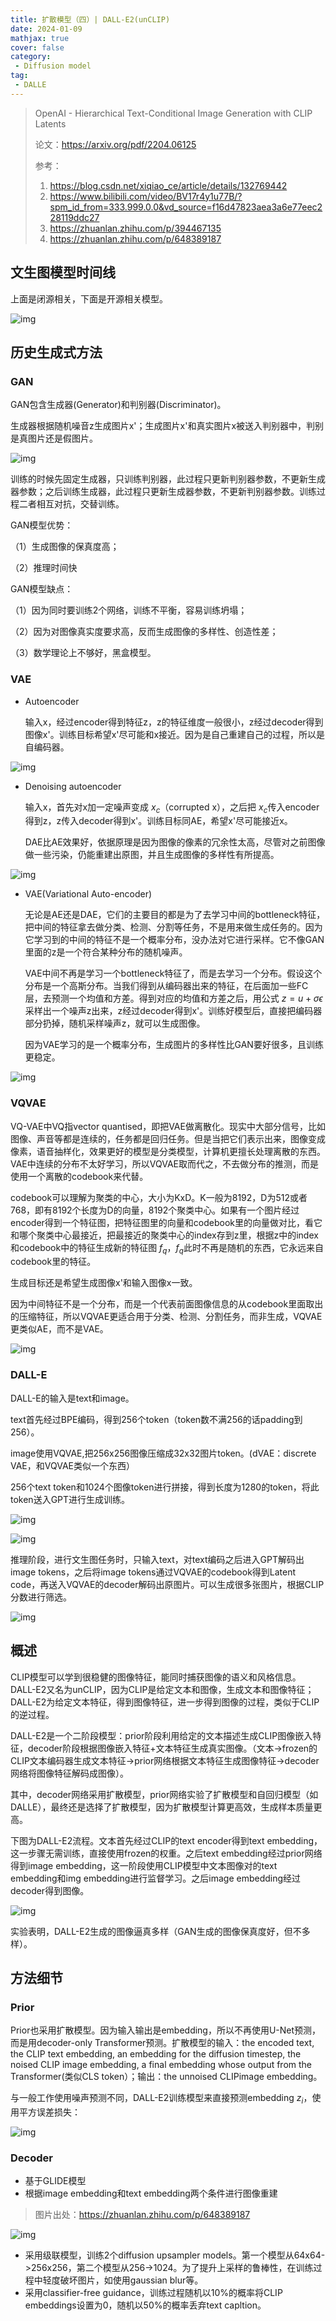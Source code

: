 ```yaml
---
title: 扩散模型（四）| DALL-E2(unCLIP)
date: 2024-01-09
mathjax: true
cover: false
category:
 - Diffusion model
tag:
 - DALLE
---
```


>  OpenAI - Hierarchical Text-Conditional Image Generation with CLIP Latents
>
> 论文：https://arxiv.org/pdf/2204.06125
>
> 参考：
>
> 1. https://blog.csdn.net/xiqiao_ce/article/details/132769442
> 2. https://www.bilibili.com/video/BV17r4y1u77B/?spm_id_from=333.999.0.0&vd_source=f16d47823aea3a6e77eec228119ddc27
> 3. https://zhuanlan.zhihu.com/p/394467135
> 4. https://zhuanlan.zhihu.com/p/648389187

## 文生图模型时间线

上面是闭源相关，下面是开源相关模型。

![img](https://lichtung612.eos-beijing-1.cmecloud.cn/2024/13-diffusion-models/0.jpg)

## 历史生成式方法

### GAN

GAN包含生成器(Generator)和判别器(Discriminator)。

生成器根据随机噪音z生成图片x'；生成图片x'和真实图片x被送入判别器中，判别是真图片还是假图片。

![img](https://lichtung612.eos-beijing-1.cmecloud.cn/2024/13-diffusion-models/1.jpg)

训练的时候先固定生成器，只训练判别器，此过程只更新判别器参数，不更新生成器参数；之后训练生成器，此过程只更新生成器参数，不更新判别器参数。训练过程二者相互对抗，交替训练。

GAN模型优势：

（1）生成图像的保真度高；

（2）推理时间快

GAN模型缺点：

（1）因为同时要训练2个网络，训练不平衡，容易训练坍塌；

（2）因为对图像真实度要求高，反而生成图像的多样性、创造性差；

（3）数学理论上不够好，黑盒模型。

### VAE

- Autoencoder

  输入x，经过encoder得到特征z，z的特征维度一般很小，z经过decoder得到图像x'。训练目标希望x'尽可能和x接近。因为是自己重建自己的过程，所以是自编码器。

![img](https://lichtung612.eos-beijing-1.cmecloud.cn/2024/13-diffusion-models/2.jpg)

- Denoising autoencoder

  输入x，首先对x加一定噪声变成 $x_c$（corrupted x），之后把 $x_c$传入encoder得到z，z传入decoder得到x'。训练目标同AE，希望x'尽可能接近x。

  DAE比AE效果好，依据原理是因为图像的像素的冗余性太高，尽管对之前图像做一些污染，仍能重建出原图，并且生成图像的多样性有所提高。

![img](https://lichtung612.eos-beijing-1.cmecloud.cn/2024/13-diffusion-models/3.jpg)

- VAE(Variational Auto-encoder)

  无论是AE还是DAE，它们的主要目的都是为了去学习中间的bottleneck特征，把中间的特征拿去做分类、检测、分割等任务，不是用来做生成任务的。因为它学习到的中间的特征不是一个概率分布，没办法对它进行采样。它不像GAN里面的z是一个符合某种分布的随机噪声。

  VAE中间不再是学习一个bottleneck特征了，而是去学习一个分布。假设这个分布是一个高斯分布。当我们得到从编码器出来的特征，在后面加一些FC层，去预测一个均值和方差。得到对应的均值和方差之后，用公式 $z=u+\sigma\epsilon$采样出一个噪声z出来，z经过decoder得到x'。训练好模型后，直接把编码器部分扔掉，随机采样噪声z，就可以生成图像。

  因为VAE学习的是一个概率分布，生成图片的多样性比GAN要好很多，且训练更稳定。

![img](https://lichtung612.eos-beijing-1.cmecloud.cn/2024/13-diffusion-models/4.jpg)

### VQVAE

VQ-VAE中VQ指vector quantised，即把VAE做离散化。现实中大部分信号，比如图像、声音等都是连续的，任务都是回归任务。但是当把它们表示出来，图像变成像素，语音抽样化，效果更好的模型是分类模型，计算机更擅长处理离散的东西。VAE中连续的分布不太好学习，所以VQVAE取而代之，不去做分布的推测，而是使用一个离散的codebook来代替。

codebook可以理解为聚类的中心，大小为KxD。K一般为8192，D为512或者768，即有8192个长度为D的向量，8192个聚类中心。如果有一个图片经过encoder得到一个特征图，把特征图里的向量和codebook里的向量做对比，看它和哪个聚类中心最接近，把最接近的聚类中心的index存到z里，根据z中的index和codebook中的特征生成新的特征图 $f_q$，$f_q$此时不再是随机的东西，它永远来自codebook里的特征。

生成目标还是希望生成图像x'和输入图像x一致。

因为中间特征不是一个分布，而是一个代表前面图像信息的从codebook里面取出的压缩特征，所以VQVAE更适合用于分类、检测、分割任务，而非生成，VQVAE更类似AE，而不是VAE。

![img](https://lichtung612.eos-beijing-1.cmecloud.cn/2024/13-diffusion-models/5.jpg)

### DALL-E

DALL-E的输入是text和image。

text首先经过BPE编码，得到256个token（token数不满256的话padding到256）。

image使用VQVAE,把256x256图像压缩成32x32图片token。(dVAE：discrete VAE，和VQVAE类似一个东西）

256个text token和1024个图像token进行拼接，得到长度为1280的token，将此token送入GPT进行生成训练。

![img](https://lichtung612.eos-beijing-1.cmecloud.cn/2024/13-diffusion-models/6.jpg)

![img](https://lichtung612.eos-beijing-1.cmecloud.cn/2024/13-diffusion-models/7.jpg)

推理阶段，进行文生图任务时，只输入text，对text编码之后进入GPT解码出image tokens，之后将image tokens通过VQVAE的codebook得到Latent code，再送入VQVAE的decoder解码出原图片。可以生成很多张图片，根据CLIP分数进行筛选。

![img](https://lichtung612.eos-beijing-1.cmecloud.cn/2024/13-diffusion-models/8.jpg)

## 概述

CLIP模型可以学到很稳健的图像特征，能同时捕获图像的语义和风格信息。DALL-E2又名为unCLIP，因为CLIP是给定文本和图像，生成文本和图像特征；DALL-E2为给定文本特征，得到图像特征，进一步得到图像的过程，类似于CLIP的逆过程。

DALL-E2是一个二阶段模型：prior阶段利用给定的文本描述生成CLIP图像嵌入特征，decoder阶段根据图像嵌入特征+文本特征生成真实图像。（文本->frozen的CLIP文本编码器生成文本特征->prior网络根据文本特征生成图像特征->decoder网络将图像特征解码成图像）。

其中，decoder网络采用扩散模型，prior网络实验了扩散模型和自回归模型（如DALLE），最终还是选择了扩散模型，因为扩散模型计算更高效，生成样本质量更高。

下图为DALL-E2流程。文本首先经过CLIP的text encoder得到text embedding，这一步骤无需训练，直接使用frozen的权重。之后text embedding经过prior网络得到image embedding，这一阶段使用CLIP模型中文本图像对的text embedding和img embedding进行监督学习。之后image embedding经过decoder得到图像。

![img](https://lichtung612.eos-beijing-1.cmecloud.cn/2024/13-diffusion-models/9.jpg)

实验表明，DALL-E2生成的图像逼真多样（GAN生成的图像保真度好，但不多样）。

## 方法细节

### Prior

Prior也采用扩散模型。因为输入输出是embedding，所以不再使用U-Net预测，而是用decoder-only Transformer预测。扩散模型的输入：the encoded text, the CLIP text embedding, an embedding for the diffusion timestep, the noised CLIP image embedding, a final embedding whose output from the Transformer(类似CLS token）；输出：the unnoised CLIPimage embedding。

与一般工作使用噪声预测不同，DALL-E2训练模型来直接预测embedding $z_i$，使用平方误差损失：

![img](https://lichtung612.eos-beijing-1.cmecloud.cn/2024/13-diffusion-models/10.jpg)

### Decoder

- 基于GLIDE模型
- 根据image embedding和text embedding两个条件进行图像重建

>  图片出处：https://zhuanlan.zhihu.com/p/648389187

![img](https://lichtung612.eos-beijing-1.cmecloud.cn/2024/13-diffusion-models/11.jpg)

- 采用级联模型，训练2个diffusion upsampler models。第一个模型从64x64->256x256，第二个模型从256->1024。为了提升上采样的鲁棒性，在训练过程中轻度破坏图片，如使用gaussian blur等。
- 采用classifier-free guidance，训练过程随机以10%的概率将CLIP embeddings设置为0，随机以50%的概率丢弃text capltion。
